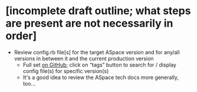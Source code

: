 # [incomplete draft outline; what steps are present are not necessarily in order]

- Review config.rb file[s] for the target ASpace version and for any/all versions in between it and the current production version
  - Full set [on GitHub](https://github.com/archivesspace/archivesspace/blob/master/common/config/config-defaults.rb); click on “tags” button to search for / display config file(s) for specific version(s)
  - It's a good idea to review the ASpace tech docs more generally, too...
